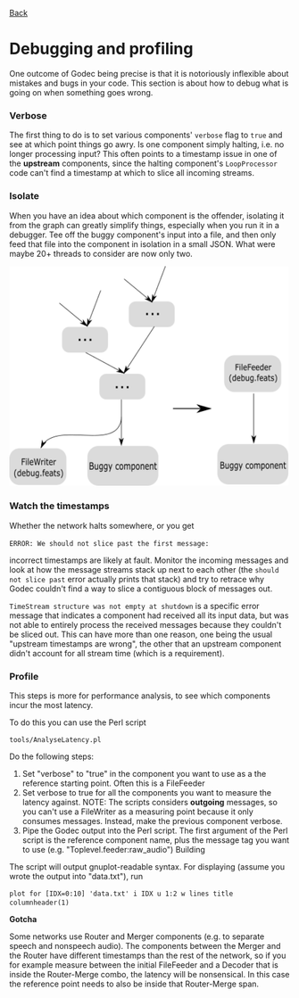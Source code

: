 [Back](../README.md)  

Debugging and profiling
===

One outcome of Godec being precise is that it is notoriously inflexible about mistakes and bugs in your code. This section is about how to debug what is going on when something goes wrong.

### Verbose

The first thing to do is to set various components' `verbose` flag to `true` and see at which point things go awry. Is one component simply halting, i.e. no longer processing input? This often points to a timestamp issue in one of the **upstream** components, since the halting component's `LoopProcessor` code can't find a timestamp at which to slice all incoming streams.

### Isolate

When you have an idea about which component is the offender, isolating it from the graph can greatly simplify things, especially when you run it in a debugger. Tee off the buggy component's input into a file, and then only feed that file into the component in isolation in a small JSON. What were maybe 20+ threads to consider are now only two.

<img src="debug_graph.png" width="500"/>

### Watch the timestamps

Whether the network halts somewhere, or you get 

`ERROR: We should not slice past the first message:`

incorrect timestamps are likely at fault. Monitor the incoming messages and look at how the message streams stack up next to each other (the `should not slice past` error actually prints that stack) and try to retrace why Godec couldn't find a way to slice a contiguous block of messages out.

`TimeStream structure was not empty at shutdown` is a specific error message that indicates a component had received all its input data, but was not able to entirely process the received messages because they couldn't be sliced out. This can have more than one reason, one being the usual "upstream timestamps are wrong", the other that an upstream component didn't account for all stream time (which is a requirement).

### Profile

This steps is more for performance analysis, to see which components incur the most latency.

To do this you can use the Perl script

    tools/AnalyseLatency.pl

Do the following steps:

1. Set "verbose" to "true" in the component you want to use as a the reference starting point. Often this is a FileFeeder
2. Set verbose to true for all the components you want to measure the latency against. NOTE: The scripts considers **outgoing** messages, so you can't use a FileWriter as a measuring point because it only consumes messages. Instead, make the previous component verbose.
3. Pipe the Godec output into the Perl script. The first argument of the Perl script is the reference component name, plus the message tag you want to use (e.g. "Toplevel.feeder:raw_audio")
Building

The script will output gnuplot-readable syntax. For displaying (assume you wrote the output into "data.txt"), run

    plot for [IDX=0:10] 'data.txt' i IDX u 1:2 w lines title columnheader(1)

**Gotcha**

Some networks use Router and Merger components (e.g. to separate speech and nonspeech audio). The components between the Merger and the Router have different timestamps than the rest of the network, so if you for example measure between the initial FileFeeder and a Decoder that is inside the Router-Merge combo, the latency will be nonsensical. In this case  the reference point needs to also be inside that Router-Merge span.


